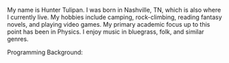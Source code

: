 My name is Hunter Tulipan. I was born in Nashville, TN, which is also where I currently live. My hobbies include camping, rock-climbing, reading fantasy novels, and playing video games. My primary academic focus up to this point has been in Physics. I enjoy music in bluegrass, folk, and similar genres. 

Programming Background:
